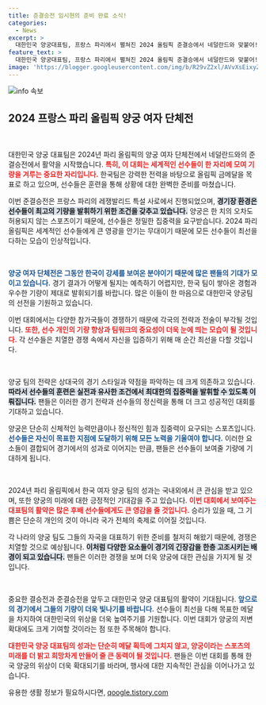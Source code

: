 ```yaml
---
title: 준결승전 임시현의 준비 완료 소식!
categories:
  - News
excerpt: >
  대한민국 양궁대표팀, 프랑스 파리에서 펼쳐진 2024 올림픽 준결승에서 네덜란드와 맞붙어! 과연 이 긴장감 넘치는 순간의 결과는? 클릭에 목마른 당신을 위한 현장 속으로!
feature_text: >
  대한민국 양궁대표팀, 프랑스 파리에서 펼쳐진 2024 올림픽 준결승에서 네덜란드와 맞붙어! 과연 이 긴장감 넘치는 순간의 결과는? 클릭에 목마른 당신을 위한 현장 속으로!
image: 'https://blogger.googleusercontent.com/img/b/R29vZ2xl/AVvXsEixyZcFfHzMRdzZMjFBmAUKJYCLCGyLL1o632UiGVXcaFdKo_bkvkuCioo0uUKlGfBVcT3P84aROyZIXSBEx3Aw5nCQ3pTgDom1WDC4m8eifvWiAmWEEVb4x6G_l8C0QH225ldMjyaFvpxGEBGNO37VmDTDMHGhJPq73UglMfDca1-0aw/s1600/blogspot.png'
---
```


<p><img src="https://blogger.googleusercontent.com/img/b/R29vZ2xl/AVvXsEixyZcFfHzMRdzZMjFBmAUKJYCLCGyLL1o632UiGVXcaFdKo_bkvkuCioo0uUKlGfBVcT3P84aROyZIXSBEx3Aw5nCQ3pTgDom1WDC4m8eifvWiAmWEEVb4x6G_l8C0QH225ldMjyaFvpxGEBGNO37VmDTDMHGhJPq73UglMfDca1-0aw/s1600/blogspot.png" alt="info 속보" /></p>

<h2 data-ke-size="size26">2024 프랑스 파리 올림픽 양궁 여자 단체전</h2>

<p data-ke-size="size16">&nbsp;</p>

<p>대한민국 양궁 대표팀은 2024년 파리 올림픽의 양궁 여자 단체전에서 네덜란드와의 준결승전에서 활약을 시작했습니다. <b><span style="color: #ee2323;">특히, 이 대회는 세계적인 선수들이 한 자리에 모여 기량을 겨루는 중요한 자리입니다.</span></b> 한국팀은 강력한 전력을 바탕으로 올림픽 금메달을 목표로 하고 있으며, 선수들은 훈련을 통해 상황에 대한 완벽한 준비를 마쳤습니다. </p>

<p>이번 준결승전은 프랑스 파리의 레쟁발리드 특설 사로에서 진행되었으며, <b><span style="background-color: #21538527;">경기장 환경은 선수들이 최고의 기량을 발휘하기 위한 조건을 갖추고 있습니다.</span></b> 양궁은 한 치의 오차도 허용되지 않는 스포츠이기 때문에, 선수들은 정밀한 집중력을 요구받습니다. 2024 파리 올림픽은 세계적인 선수들에게 큰 영광을 안기는 무대이기 때문에 모든 선수들이 최선을 다하는 모습이 인상적입니다.</p>

<p data-ke-size="size16">&nbsp;</p>

<p><b><span style="color: #1a5490;">양궁 여자 단체전은 그동안 한국이 강세를 보여온 분야이기 때문에 많은 팬들의 기대가 모이고 있습니다.</span></b> 경기 결과가 어떻게 될지는 예측하기 어렵지만, 한국 팀이 쌓아온 경험과 우수한 기량이 제대로 발휘되기를 바랍니다. 많은 이들이 한 마음으로 대한민국 양궁팀의 선전을 기원하고 있습니다.</p>

<p>이번 대회에서는 다양한 참가국들이 경쟁하기 때문에 각국의 전략과 전술이 부각될 것입니다. <b><span style="color: #ee2323;">또한, 선수 개인의 기량 향상과 팀워크의 중요성이 더욱 눈에 띄는 모습이 될 것입니다.</span></b> 각 선수들은 치열한 경쟁 속에서 자신을 입증하기 위해 매 순간 최선을 다할 것입니다.</p>

<p data-ke-size="size16">&nbsp;</p>

<p>양궁 팀의 전략은 상대국의 경기 스타일과 약점을 파악하는 데 크게 의존하고 있습니다. <b><span style="background-color: #21538527;">따라서 선수들의 훈련은 실전과 유사한 조건에서 최대한의 집중력을 발휘할 수 있도록 이뤄집니다.</span></b> 팬들은 이러한 경기 전략과 선수들의 정신력을 통해 더 크고 성공적인 대회를 기대하고 있습니다.</p>

<p>양궁은 단순히 신체적인 능력만큼이나 정신적인 힘과 집중력이 요구되는 스포츠입니다. <b><span style="color: #1a5490;">선수들은 자신이 목표한 지점에 도달하기 위해 모든 노력을 기울여야 합니다.</span></b> 이러한 요소들이 결합되어 경기에서의 성과로 이어지는 만큼, 팬들은 선수들이 보여줄 기량에 기대하게 됩니다. </p>

<p data-ke-size="size16">&nbsp;</p>

<p>2024년 파리 올림픽에서 한국 여자 양궁 팀의 성과는 국내외에서 큰 관심을 받고 있으며, 또한 양궁의 미래에 대한 긍정적인 기대감을 주고 있습니다. <b><span style="color: #ee2323;">이번 대회에서 보여주는 대표팀의 활약은 많은 후배 선수들에게도 큰 영감을 줄 것입니다.</span></b> 승리가 있을 때, 그 기쁨은 단순히 개인의 것이 아니라 국가 전체의 축제로 이어질 것입니다.</p>

<p>각 나라의 양궁 팀도 그들의 자국을 대표하기 위한 준비를 철저히 해왔기 때문에, 경쟁은 치열할 것으로 예상됩니다. <b><span style="background-color: #21538527;">이처럼 다양한 요소들이 경기의 긴장감을 한층 고조시키는 배경이 되고 있습니다.</span></b> 팬들은 이러한 경쟁을 보며 더욱 양궁에 대한 관심을 가지게 될 것입니다.</p>

<p data-ke-size="size16">&nbsp;</p>

<p>중요한 결승전과 준결승전을 앞두고 대한민국 양궁 대표팀의 활약이 기대됩니다. <b><span style="color: #1a5490;">앞으로의 경기에서 그들의 기량이 더욱 빛나기를 바랍니다.</span></b> 선수들이 최선을 다해 목표한 메달을 차지하여 대한민국의 위상을 더욱 높여주기를 기원합니다. 이번 대회가 양궁의 저변 확대에도 크게 기여할 것이라는 점 또한 주목해야 합니다. </p>

<p><b><span style="color: #ee2323;">대한민국 양궁 대표팀의 성과는 단순히 메달 획득에 그치지 않고, 양궁이라는 스포츠의 미래를 더 밝고 희망차게 만들어 줄 큰 동력이 될 것입니다.</span></b> 팬들은 이번 대회를 통해 한국 양궁의 위상이 더욱 확대되기를 바라며, 행사에 대한 지속적인 관심을 이어나가고 있습니다.</p>
유용한 생활 정보가 필요하시다면, <a href="https://qoogle.tistory.com" rel="dofollow">qoogle.tistory.com</a>


